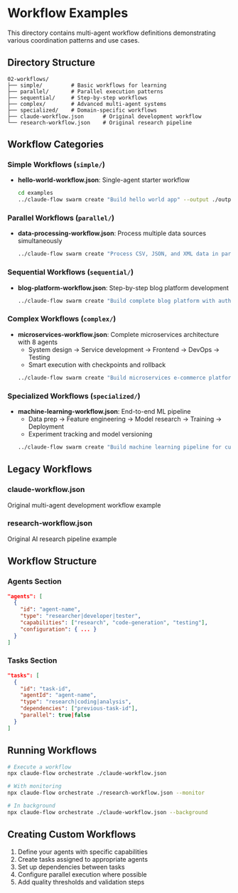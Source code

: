 # Workflow Examples

This directory contains multi-agent workflow definitions demonstrating various coordination patterns and use cases.

## Directory Structure

```
02-workflows/
├── simple/         # Basic workflows for learning
├── parallel/       # Parallel execution patterns
├── sequential/     # Step-by-step workflows
├── complex/        # Advanced multi-agent systems
├── specialized/    # Domain-specific workflows
├── claude-workflow.json      # Original development workflow
└── research-workflow.json    # Original research pipeline
```

## Workflow Categories

### Simple Workflows (`simple/`)
- **hello-world-workflow.json**: Single-agent starter workflow
  ```bash
  cd examples
  ../claude-flow swarm create "Build hello world app" --output ./output/hello-world
  ```

### Parallel Workflows (`parallel/`)
- **data-processing-workflow.json**: Process multiple data sources simultaneously
  ```bash
  ../claude-flow swarm create "Process CSV, JSON, and XML data in parallel" --agents 4 --output ./output/data-processing
  ```

### Sequential Workflows (`sequential/`)
- **blog-platform-workflow.json**: Step-by-step blog platform development
  ```bash
  ../claude-flow swarm create "Build complete blog platform with authentication" --strategy development --output ./output/blog
  ```

### Complex Workflows (`complex/`)
- **microservices-workflow.json**: Complete microservices architecture with 8 agents
  - System design → Service development → Frontend → DevOps → Testing
  - Smart execution with checkpoints and rollback
  ```bash
  ../claude-flow swarm create "Build microservices e-commerce platform" --agents 8 --output ./output/microservices
  ```

### Specialized Workflows (`specialized/`)
- **machine-learning-workflow.json**: End-to-end ML pipeline
  - Data prep → Feature engineering → Model research → Training → Deployment
  - Experiment tracking and model versioning
  ```bash
  ../claude-flow swarm create "Build machine learning pipeline for customer churn prediction" --strategy analysis --output ./output/ml-pipeline
  ```

## Legacy Workflows

### claude-workflow.json
Original multi-agent development workflow example

### research-workflow.json
Original AI research pipeline example

## Workflow Structure

### Agents Section
```json
"agents": [
  {
    "id": "agent-name",
    "type": "researcher|developer|tester",
    "capabilities": ["research", "code-generation", "testing"],
    "configuration": { ... }
  }
]
```

### Tasks Section
```json
"tasks": [
  {
    "id": "task-id",
    "agentId": "agent-name",
    "type": "research|coding|analysis",
    "dependencies": ["previous-task-id"],
    "parallel": true|false
  }
]
```

## Running Workflows

```bash
# Execute a workflow
npx claude-flow orchestrate ./claude-workflow.json

# With monitoring
npx claude-flow orchestrate ./research-workflow.json --monitor

# In background
npx claude-flow orchestrate ./claude-workflow.json --background
```

## Creating Custom Workflows

1. Define your agents with specific capabilities
2. Create tasks assigned to appropriate agents
3. Set up dependencies between tasks
4. Configure parallel execution where possible
5. Add quality thresholds and validation steps